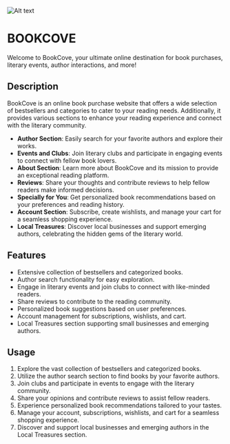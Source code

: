 ![Alt text](bookcove-logo.png)
# BOOKCOVE

Welcome to BookCove, your ultimate online destination for book purchases, literary events, author interactions, and more!

## Description
BookCove is an online book purchase website that offers a wide selection of bestsellers and categories to cater to your reading needs. Additionally, it provides various sections to enhance your reading experience and connect with the literary community.

- **Author Section**: Easily search for your favorite authors and explore their works.
- **Events and Clubs**: Join literary clubs and participate in engaging events to connect with fellow book lovers.
- **About Section**: Learn more about BookCove and its mission to provide an exceptional reading platform.
- **Reviews**: Share your thoughts and contribute reviews to help fellow readers make informed decisions.
- **Specially for You**: Get personalized book recommendations based on your preferences and reading history.
- **Account Section**: Subscribe, create wishlists, and manage your cart for a seamless shopping experience.
- **Local Treasures**: Discover local businesses and support emerging authors, celebrating the hidden gems of the literary world.

## Features
- Extensive collection of bestsellers and categorized books.
- Author search functionality for easy exploration.
- Engage in literary events and join clubs to connect with like-minded readers.
- Share reviews to contribute to the reading community.
- Personalized book suggestions based on user preferences.
- Account management for subscriptions, wishlists, and cart.
- Local Treasures section supporting small businesses and emerging authors.

## Usage
1. Explore the vast collection of bestsellers and categorized books.
2. Utilize the author search section to find books by your favorite authors.
3. Join clubs and participate in events to engage with the literary community.
4. Share your opinions and contribute reviews to assist fellow readers.
5. Experience personalized book recommendations tailored to your tastes.
6. Manage your account, subscriptions, wishlists, and cart for a seamless shopping experience.
7. Discover and support local businesses and emerging authors in the Local Treasures section.
